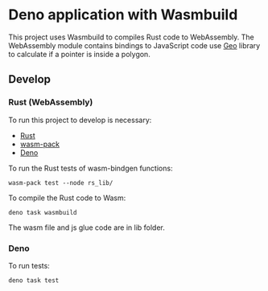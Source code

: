 # Deno application with Wasmbuild

This project uses Wasmbuild to compiles Rust code to WebAssembly. The
WebAssembly module contains bindings to JavaScript code use [Geo](https://crates.io/crates/geo) library to
calculate if a pointer is inside a polygon.

## Develop

### Rust (WebAssembly)

To run this project to develop is necessary:

- [Rust](https://www.rust-lang.org/tools/install)
- [wasm-pack](https://rustwasm.github.io/wasm-pack/installer/)
- [Deno](https://deno.land/#installation)

To run the Rust tests of wasm-bindgen functions:

```
wasm-pack test --node rs_lib/
```

To compile the Rust code to Wasm:

```shell
deno task wasmbuild
```

The wasm file and js glue code are in lib folder.

### Deno

To run tests:

```shell
deno task test
```
